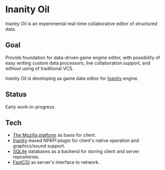 # Inanity Oil

Inanity Oil is an experimental real-time collaborative editor of structured data.

## Goal

Provide foundation for data-driven game engine editor, with possibility of easy writing custom data processors, live collaboration support, and without using of traditional VCS.

Inanity Oil is developing as game data editor for [Inanity](https://github.com/quyse/inanity) engine.

## Status

Early work-in-progress.

## Tech

* [The Mozilla platform](https://developer.mozilla.org/en-US/docs/The_Mozilla_platform) as basis for client.
* [Inanity](https://github.com/quyse/inanity)-based NPAPI plugin for client's native operation and graphics/sound support.
* [SQLite](https://sqlite.org) databases as a backend for storing client and server repositories.
* [FastCGI](http://www.fastcgi.com/) as server's interface to network.
